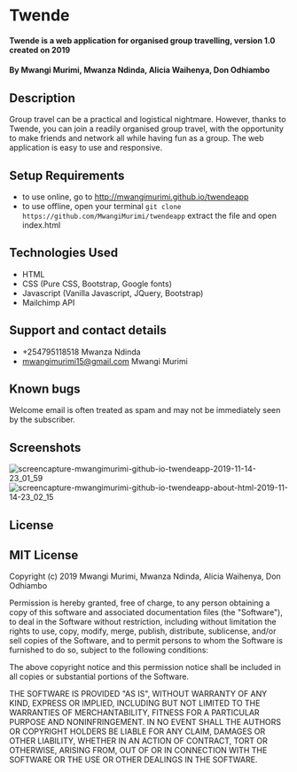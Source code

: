 # Twende
#### Twende is a web application for organised group travelling, version 1.0 created on 2019
#### By Mwangi Murimi, Mwanza Ndinda, Alicia Waihenya, Don Odhiambo
## Description
Group travel can be a practical and logistical nightmare. However, thanks to Twende, you can join a readily organised group travel, with the opportunity to make friends and network all while having fun as a group. The web application is easy to use and responsive.
## Setup Requirements
* to use online, go to http://mwangimurimi.github.io/twendeapp
* to use offline, open your terminal
```` git clone https://github.com/MwangiMurimi/twendeapp ```` extract the file and open index.html
## Technologies Used
* HTML
* CSS (Pure CSS, Bootstrap, Google fonts)
* Javascript (Vanilla Javascript, JQuery, Bootstrap)
* Mailchimp API
## Support and contact details
* +254795118518 Mwanza Ndinda
* mwangimurimi15@gmail.com Mwangi Murimi
## Known bugs
Welcome email is often treated as spam and may not be immediately seen by the subscriber.
## Screenshots
![screencapture-mwangimurimi-github-io-twendeapp-2019-11-14-23_01_59](https://user-images.githubusercontent.com/56479833/68891889-d6b27400-0732-11ea-8e44-d88f4315410e.png)
![screencapture-mwangimurimi-github-io-twendeapp-about-html-2019-11-14-23_02_15](https://user-images.githubusercontent.com/56479833/68891892-d7e3a100-0732-11ea-92df-fffee695390f.png)
## License
## MIT License

Copyright (c) 2019 Mwangi Murimi, Mwanza Ndinda, Alicia Waihenya, Don Odhiambo

Permission is hereby granted, free of charge, to any person obtaining a copy
of this software and associated documentation files (the "Software"), to deal
in the Software without restriction, including without limitation the rights
to use, copy, modify, merge, publish, distribute, sublicense, and/or sell
copies of the Software, and to permit persons to whom the Software is
furnished to do so, subject to the following conditions:

The above copyright notice and this permission notice shall be included in all
copies or substantial portions of the Software.

THE SOFTWARE IS PROVIDED "AS IS", WITHOUT WARRANTY OF ANY KIND, EXPRESS OR
IMPLIED, INCLUDING BUT NOT LIMITED TO THE WARRANTIES OF MERCHANTABILITY,
FITNESS FOR A PARTICULAR PURPOSE AND NONINFRINGEMENT. IN NO EVENT SHALL THE
AUTHORS OR COPYRIGHT HOLDERS BE LIABLE FOR ANY CLAIM, DAMAGES OR OTHER
LIABILITY, WHETHER IN AN ACTION OF CONTRACT, TORT OR OTHERWISE, ARISING FROM,
OUT OF OR IN CONNECTION WITH THE SOFTWARE OR THE USE OR OTHER DEALINGS IN THE
SOFTWARE.
